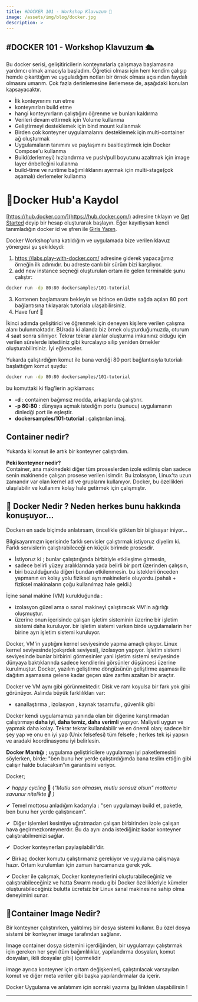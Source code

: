 ```yaml
---
title: #DOCKER 101 - Workshop Klavuzum 🐳
image: /assets/img/blog/docker.jpg
description: >
---
```


## #DOCKER 101 - Workshop Klavuzum 🛳️

Bu docker serisi, gelişitiricilerin konteynırlarla çalışmaya başlamasına yardımcı olmak amacıyla başladım. Öğretici olması için hem kendim çalışıp hemde çıkarttığım ve uyguladığım notları bir örnek olması açısından faydalı olmasını umarım. Çok fazla derinlemesine ilerlemese de, aşağıdaki konuları kapsayacaktır.
 - İlk konteynırımı run etme
 - konteynırları build etme
 - hangi konteynırların çalıştığını öğrenme ve bunları kaldırma
 - Verileri devam ettirmek için Volume kullanma
 - Geliştirmeyi desteklemek için bind  mount kullanmak
 - Birden çok konteyner uygulamalarını desteklemek için multi-container ağ oluşturmak
 - Uygulamaların tanımını ve paylaşımını basitleştirmek için Docker Compose'u kullanma
 - Build(derlemeyi) hızlandırma ve push/pull boyutunu azaltmak için image layer önbelleğini kullanma
 - build-time ve runtime bağımlılıklarını ayırmak için multi-stage(çok aşamalı) derlemeler kullanma

# 🔺Docker Hub'a Kaydol
[https://hub.docker.com/](https://hub.docker.com/) adresine tıklayın ve [Get Started](https://hub.docker.com/signup) deyip bir hesap oluşturarak başlayın. Eğer kayıtlıysan kendi tanımladığın docker id ve şfren ile [Giriş Yapın](https://id.docker.com/login/?next=%2Fid%2Foauth%2Fauthorize%2F%3Fclient_id%3D43f17c5f-9ba4-4f13-853d-9d0074e349a7%26next%3D%252F%253Foverlay%253Donboarding%26nonce%3DeyJhbGciOiJIUzI1NiIsInR5cCI6IkpXVCJ9.eyJhdWQiOiI0M2YxN2M1Zi05YmE0LTRmMTMtODUzZC05ZDAwNzRlMzQ5YTciLCJleHAiOjE1NzgzMTMzMTUsImlhdCI6MTU3ODMxMzAxNSwicmZwIjoiQ29lc2ZVS1gxNzl6bkYwdS1fN2Frdz09IiwidGFyZ2V0X2xpbmtfdXJpIjoiLz9vdmVybGF5PW9uYm9hcmRpbmcifQ.Hgpm9BBWFsoxsEGXN-NWX_RtwK-LhXJOFPooNscdlGw%26redirect_uri%3Dhttps%253A%252F%252Fhub.docker.com%252Fsso%252Fcallback%26ref%3Dlogin%26response_type%3Dcode%26scope%3Dopenid%26state%3DeyJhbGciOiJIUzI1NiIsInR5cCI6IkpXVCJ9.eyJhdWQiOiI0M2YxN2M1Zi05YmE0LTRmMTMtODUzZC05ZDAwNzRlMzQ5YTciLCJleHAiOjE1NzgzMTMzMTUsImlhdCI6MTU3ODMxMzAxNSwicmZwIjoiQ29lc2ZVS1gxNzl6bkYwdS1fN2Frdz09IiwidGFyZ2V0X2xpbmtfdXJpIjoiLz9vdmVybGF5PW9uYm9hcmRpbmcifQ.Hgpm9BBWFsoxsEGXN-NWX_RtwK-LhXJOFPooNscdlGw).

Docker Workshop'una katıldığım ve uygulamada bize verilen klavuz yönergesi şu şekildeydi:
1. https://labs.play-with-docker.com/ adresine giderek yapacağımız örneğin ilk adımıdır. bu adreste canlı bir sürüm bizi karşılıyor.
2. add new instance seçneği oluşturulan ortam ile gelen terminalde şunu çalıştır:
~~~bash 
docker run -dp 80:80 dockersamples/101-tutorial
~~~ 
3. Kontenerı başlamasını bekleyin ve bitince en üstte sağda açılan 80 port bağlantısına tıklayarak tutoriala ulaşabilirsiniz. 
4. Have fun! 🐳

İkinci adımda gelişitirici ve öğrenmek için deneyen kişilere verilen çalışma alanı bulunmaktadır. BUrada ki alanda biz örnek oluşturduğumuzda, oturum 4 saat sonra siliniyor. Tekrar tekrar alanlar oluşturma imkanınız olduğu için verilen sürelerde istediiniz gibi kurcalayıp silip yeniden örnekler oluşturabilirsiniz. İyi eğlenceler.


Yukarda çalıştırdığım komut ile bana verdiği 80 port bağlantısıyla tutorialı başlattığım komut şuydu:
~~~bash 
docker run -dp 80:80 dockersamples/101-tutorial
~~~   
bu komuttaki ki flag'lerin açıklaması:
  - **-d** : containerı bağımsız modda, arkaplanda çalıştırır.
  - **-p 80:80** : dünyaya açmak istediğm portu (sunucu) uygulamanın dinledği port ile eşleştir.
  - **dockersamples/101-tutorial** : çalıştırılan imaj.


## **Container nedir?**

Yukarda ki komut ile artık bir konteyner çalıştırdım.

**Peki konteyner nedir?**  
Container, ana makinedeki diğer tüm proseslerden izole edilmiş olan sadece senin makinende çalışan prosese verilen isimdir. Bu izolasyon, Linux'ta uzun zamandır var olan kernel ad ve gruplarını kullanıyor. Docker, bu özellikleri ulaşılabilir ve kullanımı kolay hale getirmek için çalışmıştır.

##  🔺 Docker Nedir ? Neden herkes bunu hakkında konuşuyor...

Dockerı en sade biçimde anlatırsam, öncelikle gökten bir bilgisayar iniyor...  

Bilgisayarımızın içerisinde farklı servisler çalıştırmak istiyoruz diyelim ki. Farklı servislerin çalıştırabileceği en küçük birimde prosesdir. 
 - İstiyoruz ki ; bunlar çalıştırığında birbiriyle etkileşime girmesin,
 - sadece belirli yüzey aralıklarında yada belirli bir port üzerinden çalışsın,
 - biri bozulduğunda diğeri bundan etkilenmesin.
 bu istekleri önceden yapmanın en kolay yolu fiziksel ayrı makinelerle oluyordu.(pahalı + fiziksel makinaların çoğu kullanılmaz hale geldi.)

İçine sanal makine (VM) kurulduğunda : 
 - izolasyon güzel ama o sanal makineyi çalıştıracak VM'in ağırlığı oluşmuştur. 
 - üzerine onun içerisinde çalışan işletim sisteminin üzerine bir işletim sistemi daha kuruluyor. bir işletim sistemi varken birde uygulamalarin her birine ayrı işletim sistemi kuruluyor.

Docker, VM'in yaptığını kernel seviyesinde yapma amaçlı çıkıyor. Linux kernel seviyesinde(çekşrdek seviyesi), izolasyon yapıyor. İşletim sistemi seviyesinde 
bunlar birbirini görmesinler yani işletim sistemi seviyesinde dünyaya baktıklarında sadece kendilerini görsünler düşüncesi üzerine kurulmuştur.
Docker, yazılım geliştirme döngüsünün geliştirme aşaması ile dağıtım aşamasına gelene kadar geçen süre zarfını azaltan bir araçtır.

Docker ve VM aynı gibi görünmektedir. Disk ve ram koyulsa bir fark yok gibi görünüyor. Aslında büyük farklılıkları var: 
- sanallaştırma , izolasyon , kaynak tasarrufu , güvenlik gibi

Docker kendi uygulamamızı yanında olan bir diğerine karıştırmadan çalıştırmayı  **daha iyi, daha temiz, daha verimli** yapıyor. Maliyeti uygun ve yapmak daha kolay. Tekrar tekrar kullanılabilir ve en önemli olan; sadece bir şey yap ve onu en iyi yap (Unix felsefesi) tüm felsefe ; herkes tek işi yapsın ve aradaki koordinasyonu iyi belirlesin.

**Docker Mantığı** ; uygulama geliştiricilere uygulamayı iyi paketlemesini söylerken, birde:
 "ben bunu her yerde çalıştırdığımda bana teslim ettiğin gibi çalışır halde bulacaksın"ın garantisini veriyor.


Docker;

✔ *happy cycling* 🙂 (*"Mutlu son olmasın, mutlu sonsuz olsun" mottomu savunur nitelikte 💪 )* 

✔ Temel mottosu anladığım kadarıyla : "sen uygulamayı build et, paketle, ben bunu her yerde çalıştırıcam".

✔ ️ Diğer işlemleri kesintiye uğratmadan çalışan birbirinden izole çalışan hava geçirmezkonteynerdır. Bu da aynı anda istediğiniz kadar konteyner çalıştırabilmenizi sağlar. 
    
✔ ️ Docker konteynerları paylaşılabilir'dir. 
    
✔ Birkaç docker komutu çalıştırmanız gerekiyor ve uygulama çalışmaya hazır. Ortam kurulumları için zaman harcamanıza gerek yok. 
    
✔ Docker ile çalışmak, Docker konteynerlerini oluşturabileceğiniz ve çalıştırabileceğiniz ve hatta Swarm modu gibi Docker özellikleriyle kümeler oluşturabileceğiniz bulutta ücretsiz bir Linux sanal makinesine sahip olma deneyimini sunar.

##  🔺Container Image Nedir?

Bir konteyner çalıştırırken, yalıtılmış bir dosya sistemi kullanır. Bu özel dosya sistemi bir konteyner image tarafından sağlanır.

Image container  dosya sistemini içerdiğinden, bir uygulamayı çalıştırmak için gereken her şeyi (tüm bağımlılıklar, yapılandırma dosyaları, komut dosyaları, ikili dosyalar gibi) içermelidir 

image ayrıca konteyner için ortam değişkenleri, çalıştırılacak varsayılan komut ve diğer meta veriler gibi başka yapılandırmalar da içerir.

Docker Uygulama ve anlatımım için sonraki yazıma [bu]() linkten ulaşabilirsin !

***
